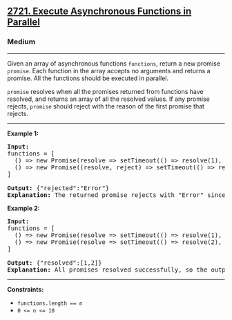 <h2><a href="https://leetcode.com/problems/execute-asynchronous-functions-in-parallel/">2721. Execute Asynchronous Functions in Parallel</a></h2>
<h3>Medium</h3>
<hr>
<div>
<p>Given an array of asynchronous functions <code>functions</code>, return a new promise <code>promise</code>. Each function in the array accepts no arguments and returns a promise. All the functions should be executed in parallel.</p>

<p><code>promise</code> resolves when all the promises returned from functions have resolved, and returns an array of all the resolved values. If any promise rejects, <code>promise</code> should reject with the reason of the first promise that rejects.</p>

<hr>

<p><strong>Example 1:</strong></p>

<pre><strong>Input:</strong> 
functions = [
  () => new Promise(resolve => setTimeout(() => resolve(1), 200)), 
  () => new Promise((resolve, reject) => setTimeout(() => reject("Error"), 100))
]

<strong>Output:</strong> {"rejected":"Error"}
<strong>Explanation:</strong> The returned promise rejects with "Error" since the second promise rejected first.
</pre>

<p><strong>Example 2:</strong></p>

<pre><strong>Input:</strong> 
functions = [
  () => new Promise(resolve => setTimeout(() => resolve(1), 200)), 
  () => new Promise(resolve => setTimeout(() => resolve(2), 100))
]

<strong>Output:</strong> {"resolved":[1,2]}
<strong>Explanation:</strong> All promises resolved successfully, so the output is [1, 2].
</pre>

<hr>

<p><strong>Constraints:</strong></p>

<ul>
  <li><code>functions.length == n</code></li>
  <li><code>0 &lt;= n &lt;= 10</code></li>
</ul
